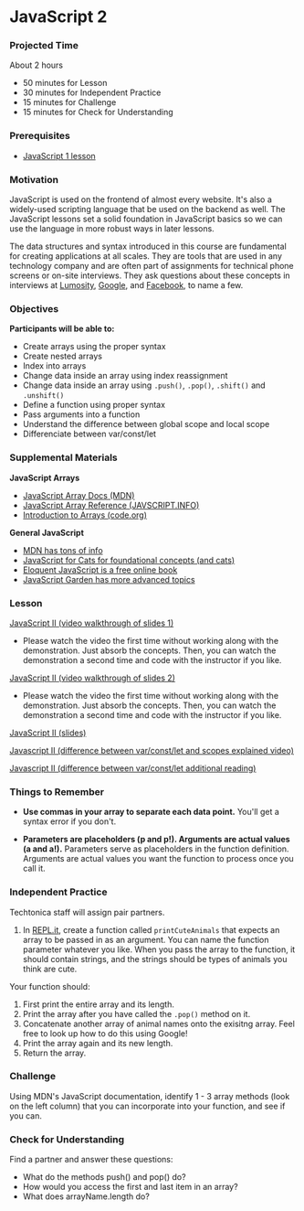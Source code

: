 # JavaScript 2

### Projected Time
About 2 hours
- 50 minutes for Lesson
- 30 minutes for Independent Practice
- 15 minutes for Challenge
- 15 minutes for Check for Understanding

### Prerequisites
- [JavaScript 1 lesson](/javascript/javascript-1.md)

### Motivation
JavaScript is used on the frontend of almost every website. It's also a widely-used scripting language that be used on the backend as well. The JavaScript lessons set a solid foundation in JavaScript basics so we can use the language in more robust ways in later lessons.

The data structures and syntax introduced in this course are fundamental for creating applications at all scales. They are tools that are used in any technology company and are often part of assignments for technical phone screens or on-site interviews. They ask questions about these concepts in interviews at [Lumosity](https://www.lumosity.com/), [Google](www.google.com), and [Facebook](https://www.facebook.com/), to name a few.

### Objectives
**Participants will be able to:**
- Create arrays using the proper syntax
- Create nested arrays
- Index into arrays
- Change data inside an array using index reassignment
- Change data inside an array using `.push()`, `.pop()`, `.shift()` and `.unshift()`
- Define a function using proper syntax
- Pass arguments into a function
- Understand the difference between global scope and local scope
- Differenciate between var/const/let

### Supplemental Materials

**JavaScript Arrays**
- [JavaScript Array Docs (MDN)](https://developer.mozilla.org/en-US/docs/Web/JavaScript/Reference/Global_Objects/Array)
- [JavaScript Array Reference (JAVSCRIPT.INFO)](https://javascript.info/array)
- [Introduction to Arrays (code.org)](https://curriculum.code.org/csp/unit5/13/)

**General JavaScript**
- [MDN has tons of info](https://developer.mozilla.org/bm/docs/Web/JavaScript)
- [JavaScript for Cats for foundational concepts (and cats)](http://jsforcats.com/)
- [Eloquent JavaScript is a free online book](http://eloquentjavascript.net/)
- [JavaScript Garden has more advanced topics](https://bonsaiden.github.io/JavaScript-Garden/)

### Lesson

[JavaScript II (video walkthrough of slides 1)](https://drive.google.com/file/d/1aLxRv80fyaeVSxnFjKz6dxD5bmCP37Jt/view?usp=sharing)
- Please watch the video the first time without working along with the demonstration. Just absorb the concepts. Then, you can watch the demonstration a second time and code with the instructor if you like.

[JavaScript II (video walkthrough of slides 2)](https://drive.google.com/file/d/1sAXR8pUv6GEJEx7dQSOclA5efom8a9tV/view?usp=sharing)
- Please watch the video the first time without working along with the demonstration. Just absorb the concepts. Then, you can watch the demonstration a second time and code with the instructor if you like.

[JavaScript II (slides)](https://docs.google.com/presentation/d/10FUe4xQHrWOc7Ys3bWUFJDvM4IhYxMX5AgmPY8cxjlM/edit?usp=sharing)

[Javascript II (difference between var/const/let and scopes explained video)](https://www.youtube.com/watch?v=6vBYfLCE9-Q)

[Javascript II (difference between var/const/let additional reading)](https://codeburst.io/const-let-and-var-which-and-when-541a2721c18)

### Things to Remember

- **Use commas in your array to separate each data point.** You'll get a syntax error if you don't.

- **Parameters are placeholders (p and p!). Arguments are actual values (a and a!).** Parameters serve as placeholders in the function definition. Arguments are actual values you want the function to process once you call it.

### Independent Practice

Techtonica staff will assign pair partners.

1. In [REPL.it](https://www.repl.it), create a function called `printCuteAnimals` that expects an array to be passed in as an argument. You can name the function parameter whatever you like. When you pass the array to the function, it should contain strings, and the strings should be types of animals you think are cute.

Your function should:
1. First print the entire array and its length.
2. Print the array after you have called the `.pop()` method on it.
3. Concatenate another array of animal names onto the exisitng array. Feel free to look up how to do this using Google!
4. Print the array again and its new length.
5. Return the array.

### Challenge

Using MDN's JavaScript documentation, identify 1 - 3 array methods (look on the left column) that you can incorporate into your function, and see if you can.

### Check for Understanding
Find a partner and answer these questions:
- What do the methods push() and pop() do?
- How would you access the first and last item in an array?
- What does arrayName.length do?

